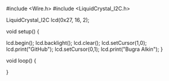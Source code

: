 #include <Wire.h> 
#include <LiquidCrystal_I2C.h>

LiquidCrystal_I2C lcd(0x27, 16, 2);

void setup()
{

  lcd.begin();
  lcd.backlight();
  lcd.clear();
  lcd.setCursor(1,0);
  lcd.print("GitHub");
  lcd.setCursor(0,1);
  lcd.print("Bugra Alkin");
}

void loop()
{

}
